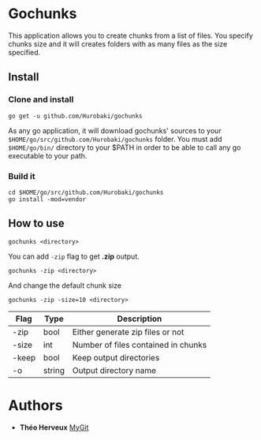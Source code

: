 # Gochunks

This application allows you to create chunks from a list of files. You specify chunks size and it will creates folders with as many files as the size specified.


## Install

### Clone and install

```shell script
go get -u github.com/Hurobaki/gochunks
```

As any go application, it will download gochunks' sources to your `$HOME/go/src/github.com/Hurobaki/gochunks` folder.
You must add `$HOME/go/bin/` directory to your $PATH in order to be able to call any go executable to your path.

### Build it

```shell script
cd $HOME/go/src/github.com/Hurobaki/gochunks
go install -mod=vendor
```

## How to use

```shell script
gochunks <directory>
```

You can add `-zip` flag to get **.zip** output.

```shell script
gochunks -zip <directory>
```

And change the default chunk size

```shell script
gochunks -zip -size=10 <directory>
```

| Flag  | Type   | Description |
| ----  | ------ | ----------- |
| -zip  | bool   | Either generate zip files or not     |
| -size | int    | Number of files contained in chunks  |
| -keep | bool   | Keep output directories              |
| -o    | string | Output directory name                |

# Authors

*   **Théo Herveux** [MyGit](https://github.com/Hurobaki)